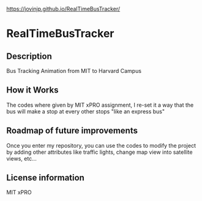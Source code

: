  https://jovinjp.github.io/RealTimeBusTracker/

# RealTimeBusTracker

<h2>Description</h2>
<p>Bus Tracking Animation from MIT to Harvard Campus</p>
<h2>How it Works</h2>
<p>The codes where given by MIT xPRO assignment, I re-set it a way that the bus will make a stop at every other stops "like an express bus"</p>
<h2>Roadmap of future improvements</h2>
<p>Once you enter my repository, you can use the codes to modify the project by adding other attributes like traffic lights, change map view into satellite views, etc...</p>
<h2>License information</h2>
<p>MIT xPRO</p>
